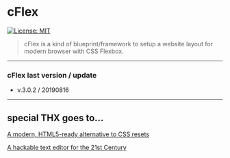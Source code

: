 # cFlex

[![License: MIT](https://img.shields.io/badge/License-MIT-yellow.svg)](https://opensource.org/licenses/MIT)


> cFlex is a kind of blueprint/framework to setup a website layout for modern browser with CSS Flexbox.


- - -

### cFlex last version / update
* v.3.0.2 / 20190816


- - -


## special THX goes to&hellip;

[A modern, HTML5-ready alternative to CSS resets](https://github.com/necolas/normalize.css)

[A hackable text editor for the 21st Century](https://github.com/atom/atom)
